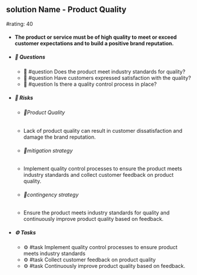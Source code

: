 ## solution Name - Product Quality
#rating: 40
- #### The product or service must be of high quality to meet or exceed customer expectations and to build a positive brand reputation.
- ##### 💭 Questions
  - 💭 #question Does the product meet industry standards for quality?
  - 💭 #question Have customers expressed satisfaction with the quality?
  - 💭 #question Is there a quality control process in place?
- ##### 🚨 Risks

  - ###### 🚨Product Quality
  - Lack of product quality can result in customer dissatisfaction and damage the brand reputation.
  - ###### 🚨mitigation strategy
  - Implement quality control processes to ensure the product meets industry standards and collect customer feedback on product quality.
  - ###### 🚨contingency strategy
  - Ensure the product meets industry standards for quality and continuously improve product quality based on feedback.
- ##### ⚙️ Tasks
  - ⚙️ #task Implement quality control processes to ensure product meets industry standards
  - ⚙️ #task  Collect customer feedback on product quality
  - ⚙️ #task  Continuously improve product quality based on feedback.


